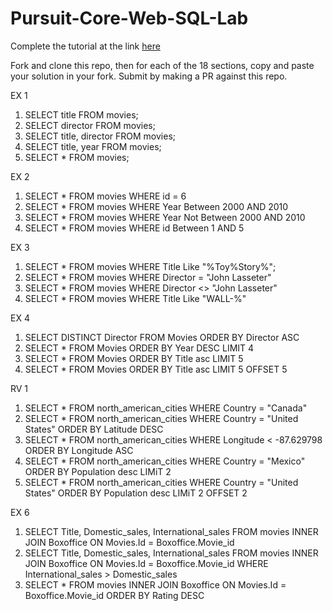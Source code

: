 # Pursuit-Core-Web-SQL-Lab

Complete the tutorial at the link [here](https://sqlbolt.com/lesson/select_queries_introduction)

Fork and clone this repo, then for each of the 18 sections, copy and paste your solution in your fork.  Submit by making a PR against this repo.

EX 1
1.  SELECT title FROM movies;
2.  SELECT director FROM movies;
3.  SELECT title, director 
    FROM  movies;
4.  SELECT title, year FROM movies;
5.  SELECT * FROM movies;

EX 2
1.  SELECT * FROM movies
    WHERE id = 6
2.  SELECT * FROM movies
    WHERE Year Between 2000 AND 2010
3.  SELECT * FROM movies
    WHERE Year Not Between 2000 AND 2010
4.  SELECT * FROM movies
    WHERE id Between 1 AND 5

EX 3
1.  SELECT * FROM movies
    WHERE Title Like "%Toy%Story%";
2.  SELECT * FROM movies
    WHERE Director = "John Lasseter"
3.  SELECT * FROM movies
    WHERE Director <> "John Lasseter"
4.  SELECT * FROM movies
    WHERE Title Like "WALL-%"

EX 4
1.  SELECT DISTINCT Director
    FROM Movies
    ORDER BY Director ASC
2.  SELECT *
    FROM Movies
    ORDER BY Year DESC
    LIMIT 4
3.  SELECT *
    FROM Movies
    ORDER BY Title asc
    LIMIT 5
4.  SELECT *
    FROM Movies
    ORDER BY Title asc
    LIMIT 5
    OFFSET 5

RV 1 
1.  SELECT * FROM                   north_american_cities
    WHERE Country = "Canada"
2.  SELECT * FROM   north_american_cities
    WHERE Country = "United States"
    ORDER BY Latitude DESC
3.  SELECT * FROM   north_american_cities
    WHERE  Longitude <	-87.629798
    ORDER BY Longitude ASC
4.  SELECT * FROM north_american_cities
    WHERE  Country = "Mexico"
    ORDER BY Population desc
    LIMiT 2
5.  SELECT * FROM north_american_cities
    WHERE  Country = "United States"
    ORDER BY Population desc
    LIMiT 2
    OFFSET 2

EX 6
1.  SELECT Title, Domestic_sales,   International_sales
    FROM movies
    INNER JOIN Boxoffice
        ON Movies.Id = Boxoffice.Movie_id
2. SELECT Title, Domestic_sales, International_sales
    FROM movies
    INNER JOIN Boxoffice
        ON Movies.Id = Boxoffice.Movie_id
    WHERE International_sales >     Domestic_sales
3.  SELECT *
    FROM movies
    INNER JOIN Boxoffice
        ON Movies.Id = Boxoffice.Movie_id
    ORDER BY Rating DESC